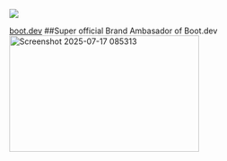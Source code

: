 <p align="left">
  <a href = "https://www.boot.dev/u/divyanshuio">
  <img src="https://api.boot.dev/v1/users/public/08dba7b6-57ec-42d3-a0a7-5911e957505c/thumbnail" >
  </a>
</p>

[boot.dev](https://www.boot.dev?bannerlord=divyanshuio)
##Super official Brand Ambasador of Boot.dev
<img width="338" height="207" alt="Screenshot 2025-07-17 085313" src="https://github.com/user-attachments/assets/3579ec81-6b7f-4bfc-986d-b5431c3aac82" />
